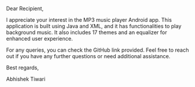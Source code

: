 Dear Recipient,

I appreciate your interest in the MP3 music player Android app. This application is built using Java and XML, and it has functionalities to play background music. It also includes 17 themes and an equalizer for enhanced user experience.

For any queries, you can check the GitHub link provided. Feel free to reach out if you have any further questions or need additional assistance.

Best regards,

Abhishek Tiwari
